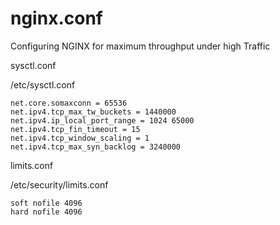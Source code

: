 # nginx.conf
Configuring NGINX for maximum throughput under high Traffic



sysctl.conf

/etc/sysctl.conf

    net.core.somaxconn = 65536
    net.ipv4.tcp_max_tw_buckets = 1440000
    net.ipv4.ip_local_port_range = 1024 65000
    net.ipv4.tcp_fin_timeout = 15
    net.ipv4.tcp_window_scaling = 1
    net.ipv4.tcp_max_syn_backlog = 3240000
    
 
limits.conf

/etc/security/limits.conf

    soft nofile 4096
    hard nofile 4096



